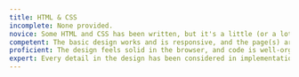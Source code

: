 ```yaml
---
title: HTML & CSS
incomplete: None provided.
novice: Some HTML and CSS has been written, but it's a little (or a lot) broken. Nothing particularly ambitious has been attempted in the HTML/CSS prototype.
competent: The basic design works and is responsive, and the page(s) are mostly complete. Code could probably be better organized or cleaned up, but the prototype conveys clearly the design concept within a web browser.
proficient: The design feels solid in the browser, and code is well-organized and documented.
expert: Every detail in the design has been considered in implementation, with interactive states considered throughout. Accessibility has also been considered and implemented. Are you sure you're in the right class?
---
```

